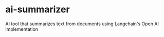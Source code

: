 # ai-summarizer
AI tool that summarizes text from documents using Langchain's Open AI implementation
